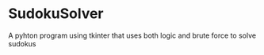 # SudokuSolver

A pyhton program using tkinter that uses both logic and brute force to solve sudokus

